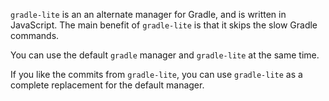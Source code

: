 `gradle-lite` is an an alternate manager for Gradle, and is written in JavaScript.
The main benefit of `gradle-lite` is that it skips the slow Gradle commands.

You can use the default `gradle` manager and `gradle-lite` at the same time.

If you like the commits from `gradle-lite`, you can use `gradle-lite` as a complete replacement for the default manager.
